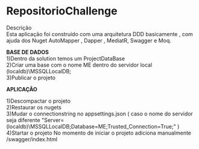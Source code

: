 # RepositorioChallenge

Descrição <br>
Esta aplicação foi construído com uma arquitetura DDD basicamente , com ajuda dos Nuget AutoMapper , Dapper , MediatR, Swagger e Moq.<br>

<b>BASE DE DADOS </b><br>
1)Dentro da solution temos um ProjectDataBase <br>
2)Criar uma base com o nome ME dentro do servidor local (localdb)\\MSSQLLocalDB;<br>
3)Publicar o projeto <br>
  
<b>APLICAÇÃO</b> <br>

1)Descompactar o projeto <br>
2)Restaurar os nugets <br>
3)Mudar o connectionstring no appsettings.json ( caso o nome do servidor seja diferente "Server=(localdb)\\MSSQLLocalDB;Database=ME;Trusted_Connection=True;" ) <br>
4)Startar o projeto No momento de iniciar o projeto adiciona manualmente /swagger/index.html <br> <P>



  
